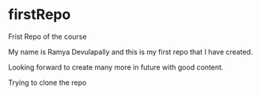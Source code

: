 # firstRepo
Frist Repo of the course

My name is Ramya Devulapally and this is my first repo that I have created.

Looking forward to create many more in future with good content.

Trying to clone the repo
